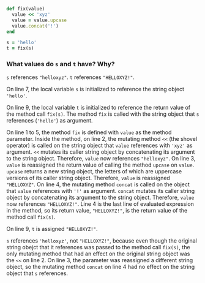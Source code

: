 ```ruby
def fix(value)
  value << 'xyz'
  value = value.upcase
  value.concat('!')
end

s = 'hello'
t = fix(s)
```
### What values do `s` and `t` have? Why?
`s` references `"helloxyz"`. `t` references `"HELLOXYZ!"`.

On line 7, the local variable `s` is initialized to reference the string object `'hello'`.

On line 9, the local variable `t` is initialized to reference the return value of the method call `fix(s)`. The method `fix` is called with the string object that `s` references (`'hello'`) as argument.

On line 1 to 5, the method `fix` is defined with `value` as the method parameter. Inside the method, on line 2, the mutating method `<<` (the shovel operator) is called on the string object that `value` references with `'xyz'` as argument. `<<` mutates its caller string object by concatenating its argument to the string object. Therefore, `value` now references `"helloxyz"`. On line 3, `value` is reassigned the return value of calling the method `upcase` on `value`. `upcase` returns a new string object, the letters of which are uppercase versions of its caller string object. Therefore, `value` is reassigned `"HELLOXYZ"`. On line 4, the mutating method `concat` is called on the object that `value` references with `'!'` as argument. `concat` mutates its caller string object by concatenating its argument to the string object. Therefore, `value` now references `"HELLOXYZ!"`. Line 4 is the last line of evaluated expression in the method, so its return value, `"HELLOXYZ!"`, is the return value of the method call `fix(s)`.

On line 9, `t` is assigned `"HELLOXYZ!"`.

`s` references `'helloxyz'`, not `"HELLOXYZ!"`, because even though the original string obejct that it references was passed to the method call `fix(s)`, the only mutating method that had an effect on the original string object was the `<<` on line 2. On line 3, the parameter was reassigned a different string object, so the mutating method `concat` on line 4 had no effect on the string object that `s` references.